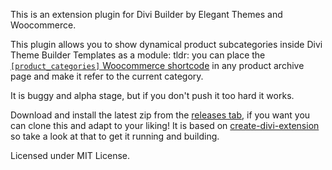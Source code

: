 This is an extension plugin for Divi Builder by Elegant Themes and Woocommerce.

This plugin allows you to show dynamical product subcategories inside Divi Theme Builder Templates as a module:
tldr: you can place the [`[product_categories]` Woocommerce shortcode](https://docs.woocommerce.com/document/woocommerce-shortcodes/#section-13)
in any product archive page and make it refer to the current category.

It is buggy and alpha stage, but if you don't push it too hard it works.

Download and install the latest zip from the [releases tab](https://github.com/melefabrizio/divi-woocommerce-subcategories-module/releases),
if you want you can clone this and adapt to your liking! It is based on [create-divi-extension](https://github.com/elegantthemes/create-divi-extension) so take
a look at that to get it running and building.

Licensed under MIT License.